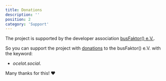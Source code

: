 ```yaml
---
title: Donations
description: ''
position: 2
category: 'Support'
---
```

 
The project is supported by the developer association [busFaktor() e.V.](https://www.busfaktor.org/en).

So you can support the project with [donations](https://www.busfaktor.org/en/donations) to the busFaktor() e.V. with the keyword:

- *ocelot.social*.

Many thanks for this! ❤️
